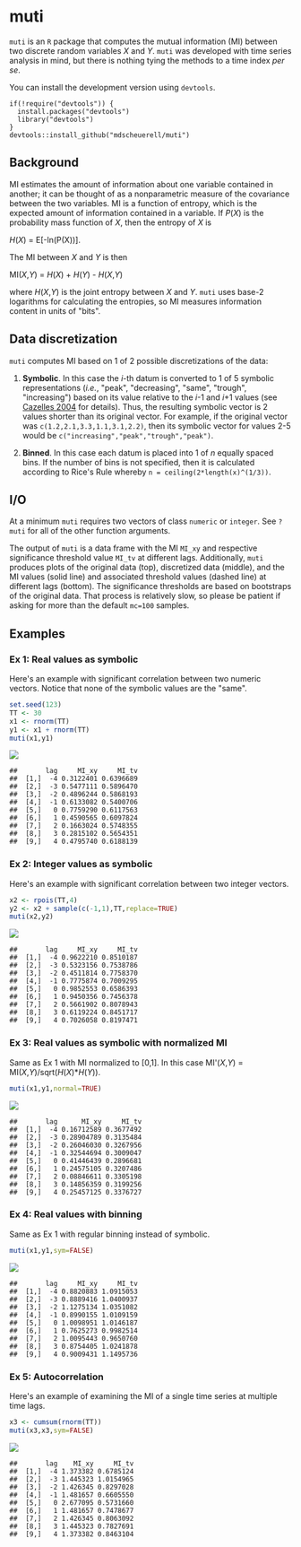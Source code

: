 muti
====

`muti` is an `R` package that computes the mutual information (MI) between two discrete random variables *X* and *Y*. `muti` was developed with time series analysis in mind, but there is nothing tying the methods to a time index *per se*.

You can install the development version using `devtools`.

    if(!require("devtools")) {
      install.packages("devtools")
      library("devtools")
    }
    devtools::install_github("mdscheuerell/muti")

Background
----------

MI estimates the amount of information about one variable contained in another; it can be thought of as a nonparametric measure of the covariance between the two variables. MI is a function of entropy, which is the expected amount of information contained in a variable. If *P*(*X*) is the probability mass function of *X*, then the entropy of *X* is

*H*(*X*) = E\[-ln(P(X))\].

The MI between *X* and *Y* is then

MI(*X*,*Y*) = *H*(*X*) + *H*(*Y*) - *H*(*X*,*Y*)

where *H*(*X*,*Y*) is the joint entropy between *X* and *Y*. `muti` uses base-2 logarithms for calculating the entropies, so MI measures information content in units of "bits".

Data discretization
-------------------

`muti` computes MI based on 1 of 2 possible discretizations of the data:

1.  **Symbolic**. In this case the *i*-th datum is converted to 1 of 5 symbolic representations (*i.e.*, "peak", "decreasing", "same", "trough", "increasing") based on its value relative to the *i*-1 and *i*+1 values (see [Cazelles 2004](https://doi.org/10.1111/j.1461-0248.2004.00629.x) for details). Thus, the resulting symbolic vector is 2 values shorter than its original vector. For example, if the original vector was `c(1.2,2.1,3.3,1.1,3.1,2.2)`, then its symbolic vector for values 2-5 would be `c("increasing","peak","trough","peak")`.

2.  **Binned**. In this case each datum is placed into 1 of *n* equally spaced bins. If the number of bins is not specified, then it is calculated according to Rice's Rule whereby `n = ceiling(2*length(x)^(1/3))`.

I/O
---

At a minimum `muti` requires two vectors of class `numeric` or `integer`. See `?muti` for all of the other function arguments.

The output of `muti` is a data frame with the MI `MI_xy` and respective significance threshold value `MI_tv` at different lags. Additionally, `muti` produces plots of the original data (top), discretized data (middle), and the MI values (solid line) and associated threshold values (dashed line) at different lags (bottom). The significance thresholds are based on bootstraps of the original data. That process is relatively slow, so please be patient if asking for more than the default `mc=100` samples.

Examples
--------

### Ex 1: Real values as symbolic

Here's an example with significant correlation between two numeric vectors. Notice that none of the symbolic values are the "same".

``` r
set.seed(123)
TT <- 30
x1 <- rnorm(TT)
y1 <- x1 + rnorm(TT)
muti(x1,y1)
```

![](README_files/figure-markdown_github/ex_1-1.png)

    ##       lag     MI_xy     MI_tv
    ##  [1,]  -4 0.3122401 0.6396689
    ##  [2,]  -3 0.5477111 0.5896470
    ##  [3,]  -2 0.4896244 0.5868193
    ##  [4,]  -1 0.6133082 0.5400706
    ##  [5,]   0 0.7759290 0.6117563
    ##  [6,]   1 0.4590565 0.6097824
    ##  [7,]   2 0.1663024 0.5748355
    ##  [8,]   3 0.2815102 0.5654351
    ##  [9,]   4 0.4795740 0.6188139

### Ex 2: Integer values as symbolic

Here's an example with significant correlation between two integer vectors.

``` r
x2 <- rpois(TT,4)
y2 <- x2 + sample(c(-1,1),TT,replace=TRUE)
muti(x2,y2)
```

![](README_files/figure-markdown_github/ex_2-1.png)

    ##       lag     MI_xy     MI_tv
    ##  [1,]  -4 0.9622210 0.8510187
    ##  [2,]  -3 0.5323156 0.7538786
    ##  [3,]  -2 0.4511814 0.7758370
    ##  [4,]  -1 0.7775874 0.7009295
    ##  [5,]   0 0.9852553 0.6586393
    ##  [6,]   1 0.9450356 0.7456378
    ##  [7,]   2 0.5661902 0.8078943
    ##  [8,]   3 0.6119224 0.8451717
    ##  [9,]   4 0.7026058 0.8197471

### Ex 3: Real values as symbolic with normalized MI

Same as Ex 1 with MI normalized to \[0,1\]. In this case MI'(*X*,*Y*) = MI(*X*,*Y*)/sqrt(*H*(*X*)\**H*(*Y*)).

``` r
muti(x1,y1,normal=TRUE)
```

![](README_files/figure-markdown_github/ex_3-1.png)

    ##       lag      MI_xy     MI_tv
    ##  [1,]  -4 0.16712589 0.3677492
    ##  [2,]  -3 0.28904789 0.3135484
    ##  [3,]  -2 0.26046030 0.3267956
    ##  [4,]  -1 0.32544694 0.3009047
    ##  [5,]   0 0.41446439 0.2896681
    ##  [6,]   1 0.24575105 0.3207486
    ##  [7,]   2 0.08846611 0.3305198
    ##  [8,]   3 0.14856359 0.3199256
    ##  [9,]   4 0.25457125 0.3376727

### Ex 4: Real values with binning

Same as Ex 1 with regular binning instead of symbolic.

``` r
muti(x1,y1,sym=FALSE)
```

![](README_files/figure-markdown_github/ex_4-1.png)

    ##       lag     MI_xy     MI_tv
    ##  [1,]  -4 0.8820883 1.0915053
    ##  [2,]  -3 0.8889416 1.0400937
    ##  [3,]  -2 1.1275134 1.0351082
    ##  [4,]  -1 0.8990155 1.0109159
    ##  [5,]   0 1.0098951 1.0146187
    ##  [6,]   1 0.7625273 0.9982514
    ##  [7,]   2 1.0095443 0.9650760
    ##  [8,]   3 0.8754405 1.0241878
    ##  [9,]   4 0.9009431 1.1495736

### Ex 5: Autocorrelation

Here's an example of examining the MI of a single time series at multiple time lags.

``` r
x3 <- cumsum(rnorm(TT))
muti(x3,x3,sym=FALSE)
```

![](README_files/figure-markdown_github/ex_5-1.png)

    ##       lag    MI_xy     MI_tv
    ##  [1,]  -4 1.373382 0.6785124
    ##  [2,]  -3 1.445323 1.0154965
    ##  [3,]  -2 1.426345 0.8297028
    ##  [4,]  -1 1.481657 0.6605550
    ##  [5,]   0 2.677095 0.5731660
    ##  [6,]   1 1.481657 0.7478677
    ##  [7,]   2 1.426345 0.8063092
    ##  [8,]   3 1.445323 0.7827691
    ##  [9,]   4 1.373382 0.8463104
